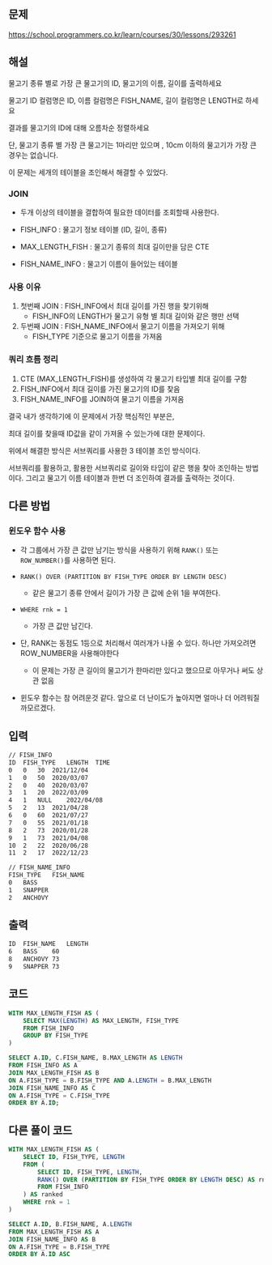 ## 문제
https://school.programmers.co.kr/learn/courses/30/lessons/293261

## 해설
물고기 종류 별로 가장 큰 물고기의 ID, 물고기의 이름, 길이를 출력하세요

물고기 ID 컬럼명은 ID, 이름 컬럼명은 FISH_NAME, 길이 컬럼명은 LENGTH로 하세요

결과를 물고기의 ID에 대해 오름차순 정렬하세요 

단, 물고기 종류 별 가장 큰 물고기는 1마리만 있으며 , 10cm 이하의 물고기가 가장 큰 경우는 없습니다.

이 문제는 세개의 테이블을 조인해서 해결할 수 있었다.

### JOIN

- 두개 이상의 테이블을 결합하여 필요한 데이터를 조회할때 사용한다.

- FISH_INFO : 물고기 정보 테이블 (ID, 길이, 종류)

- MAX_LENGTH_FISH : 물고기 종류의 최대 길이만을 담은 CTE

- FISH_NAME_INFO : 물고기 이름이 들어있는 테이블

### 사용 이유

1. 첫번째 JOIN : FISH_INFO에서 최대 길이를 가진 행을 찾기위해
    - FISH_INFO의 LENGTH가 물고기 유형 별 최대 길이와 같은 행만 선택
2. 두번째 JOIN : FISH_NAME_INFO에서 물고기 이름을 가져오기 위해
    - FISH_TYPE 기준으로 물고기 이름을 가져옴
    
### 쿼리 흐름 정리

1. CTE (MAX_LENGTH_FISH)를 생성하여 각 물고기 타입별 최대 길이를 구함
2. FISH_INFO에서 최대 길이를 가진 물고기의 ID를 찾음
3. FISH_NAME_INFO를 JOIN하여 물고기 이름을 가져옴

결국 내가 생각하기에 이 문제에서 가장 핵심적인 부분은,

최대 길이를 찾을때 ID값을 같이 가져올 수 있는가에 대한 문제이다.

위에서 해결한 방식은 서브쿼리를 사용한 3 테이블 조인 방식이다.

서브쿼리를 활용하고, 활용한 서브쿼리로 길이와 타입이 같은 행을 찾아 조인하는 방법이다. 그리고 물고기 이름 테이블과 한번 더 조인하여 결과를 출력하는 것이다.

## 다른 방법

### 윈도우 함수 사용

- 각 그룹에서 가장 큰 값만 남기는 방식을 사용하기 위해 `RANK()` 또는 `ROW_NUMBER()`를 사용하면 된다.

- `RANK() OVER (PARTITION BY FISH_TYPE ORDER BY LENGTH DESC)`
    - 같은 물고기 종류 안에서 길이가 가장 큰 값에 순위 1을 부여한다.
- `WHERE rnk = 1`
    - 가장 큰 값만 남긴다.

- 단, RANK는 동점도 1등으로 처리해서 여러개가 나올 수 있다. 하나만 가져오려면 ROW_NUMBER을 사용해야한다

    - 이 문제는 가장 큰 길이의 물고기가 한마리만 있다고 했으므로 아무거나 써도 상관 없음

- 윈도우 함수는 참 어려운것 같다. 앞으로 더 난이도가 높아지면 얼마나 더 어려워질까모르겠다.

## 입력
```txt
// FISH_INFO
ID	FISH_TYPE	LENGTH	TIME
0	0	30	2021/12/04
1	0	50	2020/03/07
2	0	40	2020/03/07
3	1	20	2022/03/09
4	1	NULL	2022/04/08
5	2	13	2021/04/28
6	0	60	2021/07/27
7	0	55	2021/01/18
8	2	73	2020/01/28
9	1	73	2021/04/08
10	2	22	2020/06/28
11	2	17	2022/12/23

// FISH_NAME_INFO
FISH_TYPE	FISH_NAME
0	BASS
1	SNAPPER
2	ANCHOVY
```

## 출력
```txt
ID	FISH_NAME	LENGTH
6	BASS	60
8	ANCHOVY	73
9	SNAPPER	73
```

## 코드

```sql
WITH MAX_LENGTH_FISH AS (
    SELECT MAX(LENGTH) AS MAX_LENGTH, FISH_TYPE
    FROM FISH_INFO
    GROUP BY FISH_TYPE
)

SELECT A.ID, C.FISH_NAME, B.MAX_LENGTH AS LENGTH
FROM FISH_INFO AS A
JOIN MAX_LENGTH_FISH AS B
ON A.FISH_TYPE = B.FISH_TYPE AND A.LENGTH = B.MAX_LENGTH
JOIN FISH_NAME_INFO AS C
ON A.FISH_TYPE = C.FISH_TYPE
ORDER BY A.ID;
```

## 다른 풀이 코드

```sql
WITH MAX_LENGTH_FISH AS (
    SELECT ID, FISH_TYPE, LENGTH
    FROM (
        SELECT ID, FISH_TYPE, LENGTH, 
        RANK() OVER (PARTITION BY FISH_TYPE ORDER BY LENGTH DESC) AS rnk
        FROM FISH_INFO
    ) AS ranked
    WHERE rnk = 1
)

SELECT A.ID, B.FISH_NAME, A.LENGTH
FROM MAX_LENGTH_FISH AS A
JOIN FISH_NAME_INFO AS B
ON A.FISH_TYPE = B.FISH_TYPE
ORDER BY A.ID ASC
```